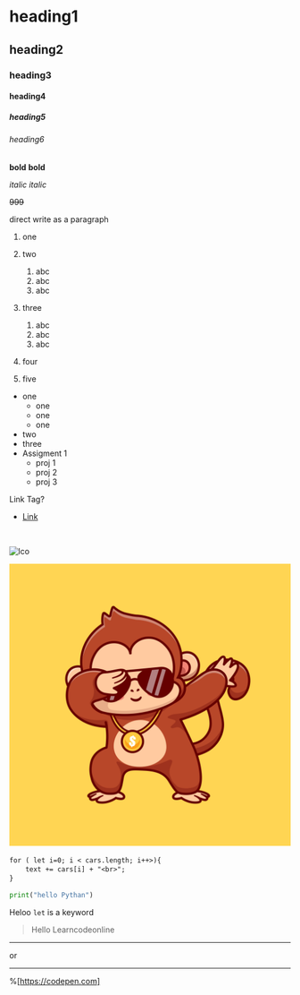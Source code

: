  <!-- Heading Tag  -->
# heading1
## heading2
### heading3
#### heading4
##### heading5
###### heading6


<!-- Bold Tag -->
**bold**
__bold__

<!-- Italic Tag -->
*italic*
_italic_

<!-- Strick Throw Tag -->
~~999~~


<!-- Paragraph Tag -->
direct write as a paragraph

<!-- Order List Tag and Inside List -->
1. one
2. two
    1. abc
    2. abc  
    3. abc 

3. three
    1. abc
    2. abc
     3. abc  
4. four 
5. five

<!-- Unorder List Tag and Inside List -->
- one
    - one
    - one
    - one
- two
- three
- Assigment 1
    - proj 1
    - proj 2
    - proj 3

Link Tag?
[]()
- [Link](https://google.com "Google")


<!-- Image Tag -->
![]()

![lco](../css-challenges/ButtonChallenges/Challenge_1/images/Button_Challenge_1.png)

![lco](./abcd.png.jpg )


<!-- Tilde Sign For Showing The Mark Box -->
```
for ( let i=0; i < cars.length; i++>){
    text += cars[i] + "<br>";
}
```

```python
print("hello Pythan")
```

<!-- Highlighted Word -->

Heloo `let` is a keyword 

<!-- Back Code -->

> Hello Learncodeonline

<!-- Draw line or DIvide Something -->
***
or
___


<!-- custom markdon -->
%[https://codepen.com]




   
